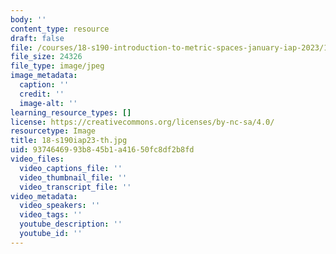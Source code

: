 ```yaml
---
body: ''
content_type: resource
draft: false
file: /courses/18-s190-introduction-to-metric-spaces-january-iap-2023/18-s190iap23-th.jpg
file_size: 24326
file_type: image/jpeg
image_metadata:
  caption: ''
  credit: ''
  image-alt: ''
learning_resource_types: []
license: https://creativecommons.org/licenses/by-nc-sa/4.0/
resourcetype: Image
title: 18-s190iap23-th.jpg
uid: 93746469-93b8-45b1-a416-50fc8df2b8fd
video_files:
  video_captions_file: ''
  video_thumbnail_file: ''
  video_transcript_file: ''
video_metadata:
  video_speakers: ''
  video_tags: ''
  youtube_description: ''
  youtube_id: ''
---
```

